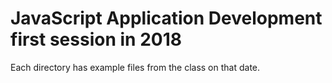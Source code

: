 # JavaScript Application Development first session in 2018

Each directory has example files from the class on that date.
